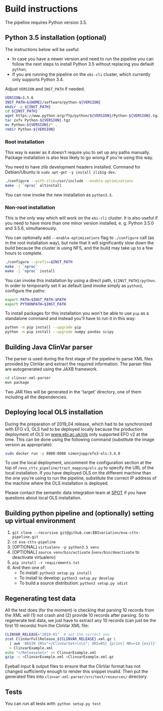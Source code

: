 # Build instructions

The pipeline requires Python version 3.5.

## Python 3.5 installation (optional)
The instructions below will be useful:
* In case you have a newer version and need to run the pipeline you can follow the next steps to install Python 3.5
without replacing you default `python`;
* If you are running the pipeline on the `ebi-cli` cluster, which currently only supports Python 3.4.

Adjust `VERSION` and `INST_PATH` if needed.

```bash
VERSION=3.5.6
INST_PATH=${HOME}/software/python-${VERSION}
mkdir -p ${INST_PATH}
cd ${INST_PATH}
wget https://www.python.org/ftp/python/${VERSION}/Python-${VERSION}.tgz
tar zxfv Python-${VERSION}.tgz
mv Python-${VERSION}/* .
rmdir Python-${VERSION}
```

### Root installation

This way is easier as it doesn't require you to set up any paths manually. Package installation is also less likely
to go wrong if you're using this way.

You need to have zlib development headers installed. Command for Debian/Ubuntu is `sudo apt-get -y install
zlib1g-dev`.

```bash
./configure --with-zlib=/usr/include --enable-optimizations
make -j `nproc` altinstall
```

You can now invoke the new installation as `python3.5`.

### Non-root installation

This is the only way which will work on the `ebi-cli` cluster. It is also useful if you need to have more than one
minor version installed, e. g. Python 3.5.0 and 3.5.6, simultaneously.

You can optionally add `--enable-optimizations` flag to `./configure` call (as in the root installation way), but
note that it will significantly slow down the build because the cluster is using NFS, and the build may take up to a
few hours to complete.

```bash
./configure --prefix=$INST_PATH
make -j `nproc`
make -j `nproc` install
```

You can invoke this installation by using a direct path, `${INST_PATH}/python`. In order to temporarily set it as
default (and invoke simply as `python`), configure the paths:

```bash
export PATH=$INST_PATH:$PATH
export PYTHONPATH=$INST_PATH
```

To install packages for this installation you won't be able to use `pip` as a standalone command and instead you'll
have to run it in this way:
```bash
python -m pip install --upgrade pip
python -m pip install --upgrade numpy pandas scipy
```

## Building Java ClinVar parser

The parser is used during the first stage of the pipeline to parse XML files provided by ClinVar and extract the
required information. The parser files are autogenerated using the JAXB framework.

```bash
cd clinvar-xml-parser
mvn package
```

Two JAR files will be generated in the 'target' directory, one of them including all the dependencies.

## Deploying local OLS installation

During the preparation of 2019_04 release, which had to be synchronized with EFO v3, OLS had to be deployed locally
because the production deployment of OLS on www.ebi.ac.uk/ols only supported EFO v2 at the time. This can be done
using the following command (substitute the image version as appropriate):

```bash
sudo docker run -p 8080:8080 simonjupp/efo3-ols:3.4.0
```

To use the local deployment, uncomment the configuration section at the top of
`/eva_cttv_pipeline/trait_mapping/ols.py` to specify the URL of the local installation. If you have deployed OLS on
the different machine than the one you're using to run the pipeline, substitute the correct IP address of the machine
where the OLS installation is deployed.

Please contact the semantic data integration team at [SPOT](https://www.ebi.ac.uk/about/spot-team) if you have
questions about local OLS installation.

## Building python pipeline and (optionally) setting up virtual environment
1. `git clone --recursive git@github.com:EBIvariation/eva-cttv-pipeline.git`
2. `cd eva-cttv-pipeline`
3. [OPTIONAL] `virtualenv -p python3.5 venv`
4. [OPTIONAL] `source venv/bin/activate` (`venv/bin/deactivate` to deactivate virtualenv)
5. `pip install -r requirements.txt`
6. And then one of:
   * To install: `python3 setup.py install`
   * To install to develop: `python3 setup.py develop`
   * To build a source distribution: `python3 setup.py sdist`

## Regenerating test data
All the test does (for the moment) is checking that parsing 10 records from the XML will (1) not crash and (2)
provide 10 records after parsing. So to regenerate test data, we just have to extract any 10 records (can just be the
first 10 records) from the ClinVar XML file:

```bash
CLINVAR_RELEASE="2019-01"  # set the correct one
zcat ClinVarFullRelease_${CLINVAR_RELEASE}.xml.gz \
  | awk 'BEGIN {RS="</ClinVarSet>\n\n"; ORS=RS} {print} NR==10 {exit}' \
  > ClinvarExample.xml
echo "</ReleaseSet>" >> ClinvarExample.xml
gzip -c <ClinvarExample.xml >ClinvarExample.xml.gz
```

Eyeball input & output files to ensure that the ClinVar format has not changed sufficiently enough to render this
snippet invalid. Then put the generated files into `clinvar-xml-parser/src/test/resources/` directory.

## Tests
You can run all tests with: `python setup.py test`
